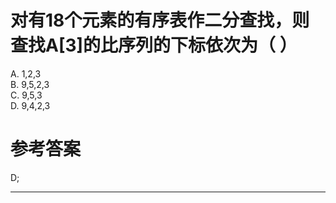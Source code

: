 # 对有18个元素的有序表作二分查找，则查找A[3]的比序列的下标依次为（ ）

A. 1,2,3   
B. 9,5,2,3    
C. 9,5,3    
D. 9,4,2,3

# 参考答案

D;


---